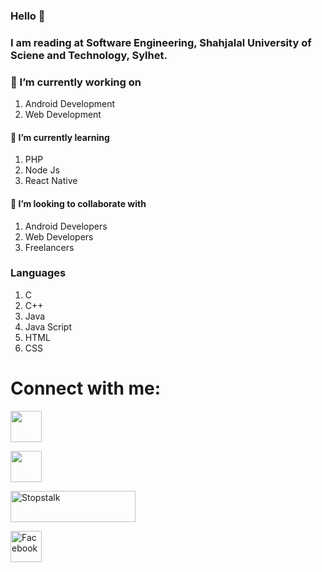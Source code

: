 ### Hello 👋 

### I am reading at Software Engineering, Shahjalal University of Sciene and Technology, Sylhet.

<!--
**AbidAhmed2018831062/AbidAhmed2018831062** is a ✨ _special_ ✨ repository because its `README.md` (this file) appears on your GitHub profile.

Here are some ideas to get you started:

- 🔭 I’m currently working on ...
- 🌱 I’m currently learning ...
- 👯 I’m looking to collaborate on ...
- 🤔 I’m looking for help with ...
- 💬 Ask me about ...
- 📫 How to reach me: ...
- 😄 Pronouns: ...
- ⚡ Fun fact: ...
-->
### 🔭 I’m currently working on 

1) Android Development
2) Web Development

#### 🌱 I’m currently learning 

1) PHP
2) Node Js
3) React Native

#### 👯 I’m looking to collaborate with

1) Android Developers
2) Web Developers
3) Freelancers

### Languages

1) C
2) C++
3) Java
4) Java Script
5) HTML
6) CSS

# Connect with me:

<a href="https://codeforces.com/profile/Ahmed_Abid">
  <img src="https://user-images.githubusercontent.com/61650337/136100700-43b31347-476e-4f10-97e4-cd5bee891ea0.png" width="50" height="50">
 </a>
 
 <a href="https://vjudge.net/user/AbidAhmed"><img src="https://user-images.githubusercontent.com/61650337/136102555-9adaf5df-6cdb-46d4-9ccd-74b7d4a93b54.jpg" height="50" width="50"></a>
 
 <a href="https://www.stopstalk.com/user/profile/ahmedleo12"><img alt="Stopstalk" src="https://user-images.githubusercontent.com/61650337/136102935-f1590e74-9c66-4505-805b-fcb162691127.png" width="200" height="50"></a>
 
 <a href="https://www.facebook.com/ahmed.abid.3114935/"><img alt="Facebook" src="https://user-images.githubusercontent.com/61650337/136103321-3228fe17-1a45-461a-a783-e83d709276c2.jpg" height="50" width="50"></a>











